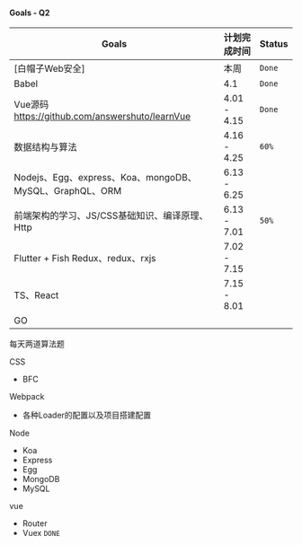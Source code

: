 #### Goals - Q2

| Goals                                                   | 计划完成时间 | Status |
| ------------------------------------------------------- | ------------ | ------ |
| [白帽子Web安全]                                         | 本周         | `Done` |
| Babel                                                   | 4.1          | `Done` |
| Vue源码 <https://github.com/answershuto/learnVue>       | 4.01 - 4.15  | `Done` |
| 数据结构与算法                                          | 4.16 - 4.25  | `60%`  |
| Nodejs、Egg、express、Koa、mongoDB、MySQL、GraphQL、ORM | 6.13 - 6.25  |        |
| 前端架构的学习、JS/CSS基础知识、编译原理、Http          | 6.13 - 7.01  | `50%`  |
| Flutter + Fish Redux、redux、rxjs                       | 7.02 - 7.15  |        |
| TS、React                                               | 7.15 - 8.01  |        |
| GO                                                      |              |        |

每天两道算法题

CSS

- BFC 


Webpack

- 各种Loader的配置以及项目搭建配置

Node

- Koa
- Express
- Egg
- MongoDB
- MySQL

vue

-  Router
- Vuex `DONE`



